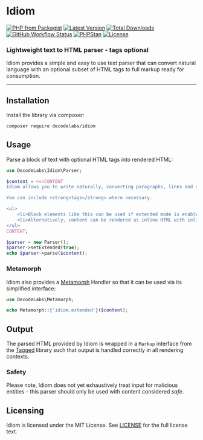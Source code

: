 # Idiom

[![PHP from Packagist](https://img.shields.io/packagist/php-v/decodelabs/idiom?style=flat)](https://packagist.org/packages/decodelabs/idiom)
[![Latest Version](https://img.shields.io/packagist/v/decodelabs/idiom.svg?style=flat)](https://packagist.org/packages/decodelabs/idiom)
[![Total Downloads](https://img.shields.io/packagist/dt/decodelabs/idiom.svg?style=flat)](https://packagist.org/packages/decodelabs/idiom)
[![GitHub Workflow Status](https://img.shields.io/github/actions/workflow/status/decodelabs/idiom/integrate.yml?branch=develop)](https://github.com/decodelabs/idiom/actions/workflows/integrate.yml)
[![PHPStan](https://img.shields.io/badge/PHPStan-enabled-44CC11.svg?longCache=true&style=flat)](https://github.com/phpstan/phpstan)
[![License](https://img.shields.io/packagist/l/decodelabs/idiom?style=flat)](https://packagist.org/packages/decodelabs/idiom)

### Lightweight text to HTML parser - tags optional

Idiom provides a simple and easy to use text parser that can convert natural language with an optional subset of HTML tags to full markup ready for consumption.

---


## Installation

Install the library via composer:

```bash
composer require decodelabs/idiom
```

## Usage

Parse a block of text with optional HTML tags into rendered HTML:

```php
use DecodeLabs\Idiom\Parser;

$content = <<<CONTENT
Idiom allows you to write naturally, converting paragraphs, lines and spaces to the relevant HTML elements.

You can include <strong>tags</strong> where necessary.

<ul>
    <li>Block elements like this can be used if extended mode is enabled</li>
    <li>Alternatively, content can be rendered as inline HTML with inline mode</li>
</ul>
CONTENT;

$parser = new Parser();
$parser->setExtended(true);
echo $parser->parse($content);
```

### Metamorph

Idiom also provides a [Metamorph](https://github.com/decodelabs/metamorph/) Handler so that it can be used via its simplified interface:

```php
use DecodeLabs\Metamorph;

echo Metamorph::{'idiom.extended'}($content);
```

## Output

The parsed HTML provided by Idiom is wrapped in a <code>Markup</code> interface from the [Tagged](https://github.com/decodelabs/tagged/) library such that output is handled correctly in all rendering contexts.


### Safety

Please note, Idiom does not yet exhaustively treat input for malicious entities - this parser should only be used with content considered _safe_.


## Licensing
Idiom is licensed under the MIT License. See [LICENSE](./LICENSE) for the full license text.
